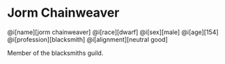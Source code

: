 # Jorm Chainweaver

@i[name][jorm chainweaver]
@i[race][dwarf]
@i[sex][male]
@i[age][154]
@i[profession][blacksmith]
@i[alignment][neutral good]

Member of the blacksmiths guild.
